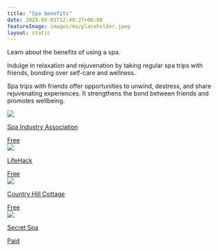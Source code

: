 ```yaml
---
title: "Spa benefits"
date: 2020-09-01T12:49:27+06:00
featureImage: images/ma/placeholder.jpeg
layout: static
---
```


Learn about the benefits of using a spa.

Indulge in relaxation and rejuvenation by taking regular spa trips with friends, bonding over self-care and wellness.

Spa trips with friends offer opportunities to unwind, destress, and share rejuvenating experiences. It strengthens the bond between friends and promotes wellbeing.

<a class="ma-link" href="https://dayspaassociation.com/4-reasons-you-and-your-friends-should-have-a-spa-day/"><div class="ma-card ma-card-Community"><div class="ma-icon"><img src ="/images/Icon-check - community - opacity.svg"/></div><div class="ma-name"><p>Spa Industry Association</p></div><div class="ma-paid-text"><span>Free</span></div></div></a><a class="ma-link" href="https://www.lifehack.org/articles/lifestyle/10-irresistible-health-benefits-spa-baths.html"><div class="ma-card ma-card-Community"><div class="ma-icon"><img src ="/images/Icon-check - community - opacity.svg"/></div><div class="ma-name"><p>LifeHack</p></div><div class="ma-paid-text"><span>Free</span></div></div></a><a class="ma-link" href="https://www.countryhillcottage.com/spa-day-at-home-ideas/"><div class="ma-card ma-card-Community"><div class="ma-icon"><img src ="/images/Icon-check - community - opacity.svg"/></div><div class="ma-name"><p>Country Hill Cottage</p></div><div class="ma-paid-text"><span>Free</span></div></div></a><a class="ma-link" href="https://secretspa.co.uk/"><div class="ma-card ma-card-Community"><div class="ma-icon"><img src ="/images/Icon-pound - community - opacity.svg"/></div><div class="ma-name"><p>Secret Spa</p></div><div class="ma-paid-text"><span>Paid</span></div></div></a>  

<br/><br/>







